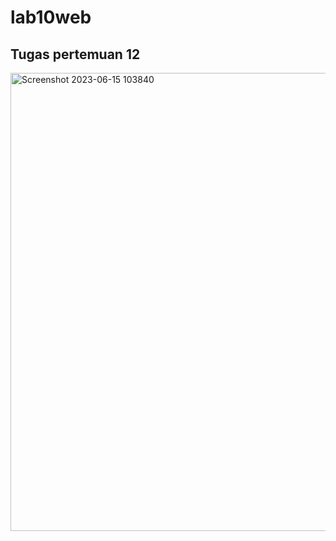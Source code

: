# lab10web
## Tugas pertemuan 12

<img width="733" alt="Screenshot 2023-06-15 103840" src="https://github.com/Pyatamaa/lab7webv3/assets/92738041/1f4f9835-4dd2-4c17-aa58-343132f60c8a">
